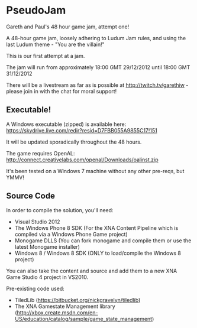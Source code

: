 PseudoJam
=========

Gareth and Paul's 48 hour game jam, attempt one!

A 48-hour game jam, loosely adhering to Ludum Jam rules, and using the last Ludum theme - "You are the villain!"

This is our first attempt at a jam.

The jam will run from approximately 18:00 GMT 29/12/2012 until 18:00 GMT 31/12/2012

There will be a livestream as far as is possible at http://twitch.tv/garethiw - please join in with the chat for moral support!


Executable!
-----------

A Windows executable (zipped) is available here: https://skydrive.live.com/redir?resid=D7FBB055A9855C17!151

It will be updated sporadically throughout the 48 hours.

The game requires OpenAL: http://connect.creativelabs.com/openal/Downloads/oalinst.zip

It's been tested on a Windows 7 machine without any other pre-reqs, but YMMV!


Source Code
-----------

In order to compile the solution, you'll need:

- Visual Studio 2012
- The Windows Phone 8 SDK (For the XNA Content Pipeline which is compiled via a Windows Phone Game project)
- Monogame DLLS (You can fork monogame and compile them or use the latest Monogame installer)
- Windows 8 / Windows 8 SDK (ONLY to load/compile the Windows 8 project)

You can also take the content and source and add them to a new XNA Game Studio 4 project in VS2010.

Pre-existing code used:

- TiledLib (https://bitbucket.org/nickgravelyn/tiledlib)
- The XNA Gamestate Management library (http://xbox.create.msdn.com/en-US/education/catalog/sample/game_state_management)
